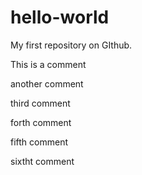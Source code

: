 # hello-world
My first repository on GIthub.

This is a comment

another comment


third comment

forth comment

fifth comment


sixtht comment
